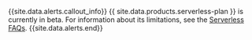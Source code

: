 {{site.data.alerts.callout_info}}
{{ site.data.products.serverless-plan }} is currently in beta. For information about its limitations, see the [Serverless FAQs](serverless-faqs.html).
{{site.data.alerts.end}}
